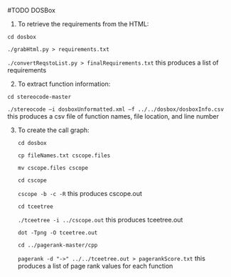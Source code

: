 #TODO
DOSBox


1.	To retrieve the requirements from the HTML:


  `cd dosbox`
  
  
  `./grabHtml.py > requirements.txt`
  
  
  `./convertReqstoList.py > finalRequirements.txt` this produces a list of requirements


2.	To extract function information:


  `cd stereocode-master`
  
  
  `./stereocode –i dosboxUnformatted.xml –f ../../dosbox/dosboxInfo.csv` this produces a csv file of function names, file location, and line number


3. To create the call graph:

   `cd dosbox`
   
   
   `cp fileNames.txt cscope.files`
   
   
   `mv cscope.files cscope`
   
   
   `cd cscope`
   
   
   `cscope -b -c -R` this produces cscope.out
   
   
   `cd tceetree`
   
   
   `./tceetree -i ../cscope.out` this produces tceetree.out
   
   
   `dot -Tpng -O tceetree.out`
   
   
   `cd ../pagerank-master/cpp`
   
   
   `pagerank -d "->" ../../tceetree.out > pagerankScore.txt` this produces a list of page rank values for each function 
